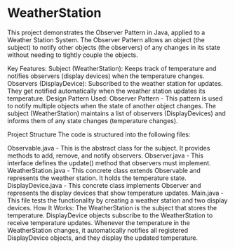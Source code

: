 # WeatherStation
This project demonstrates the Observer Pattern in Java, applied to a Weather Station System. The Observer Pattern allows an object (the subject) to notify other objects (the observers) of any changes in its state without needing to tightly couple the objects.

Key Features:
Subject (WeatherStation): Keeps track of temperature and notifies observers (display devices) when the temperature changes.
Observers (DisplayDevice): Subscribed to the weather station for updates. They get notified automatically when the weather station updates its temperature.
Design Pattern Used:
Observer Pattern - This pattern is used to notify multiple objects when the state of another object changes. The subject (WeatherStation) maintains a list of observers (DisplayDevices) and informs them of any state changes (temperature changes).

Project Structure
The code is structured into the following files:

Observable.java - This is the abstract class for the subject. It provides methods to add, remove, and notify observers.
Observer.java - This interface defines the update() method that observers must implement.
WeatherStation.java - This concrete class extends Observable and represents the weather station. It holds the temperature state.
DisplayDevice.java - This concrete class implements Observer and represents the display devices that show temperature updates.
Main.java - This file tests the functionality by creating a weather station and two display devices.
How It Works:
The WeatherStation is the subject that stores the temperature.
DisplayDevice objects subscribe to the WeatherStation to receive temperature updates.
Whenever the temperature in the WeatherStation changes, it automatically notifies all registered DisplayDevice objects, and they display the updated temperature.
